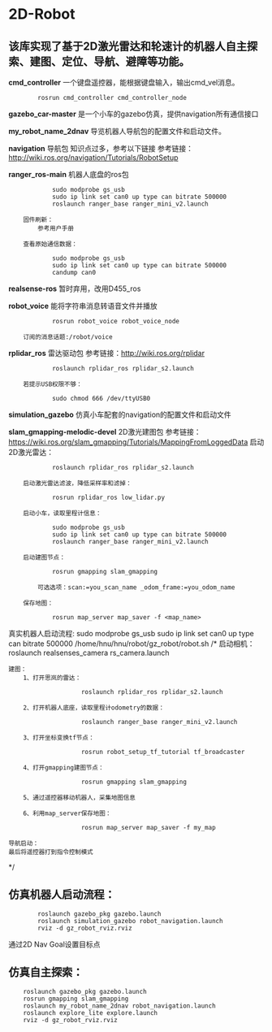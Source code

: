 # 2D-Robot
## 该库实现了基于2D激光雷达和轮速计的机器人自主探索、建图、定位、导航、避障等功能。
**cmd_controller**
	一个键盘遥控器，能根据键盘输入，输出cmd_vel消息。
```
        rosrun cmd_controller cmd_controller_node
```
    
**gazebo_car-master**
	是一个小车的gazebo仿真，提供navigation所有通信接口

**my_robot_name_2dnav**
	导览机器人导航包的配置文件和启动文件。

**navigation**
	导航包
	知识点过多，参考以下链接
        参考链接：http://wiki.ros.org/navigation/Tutorials/RobotSetup

**ranger_ros-main**
	机器人底盘的ros包
```
            sudo modprobe gs_usb
            sudo ip link set can0 up type can bitrate 500000
            roslaunch ranger_base ranger_mini_v2.launch
```
        固件刷新：
            参考用户手册

        查看原始通信数据：
```
            sudo modprobe gs_usb
            sudo ip link set can0 up type can bitrate 500000
            candump can0
```
    
**realsense-ros**
    暂时弃用，改用D455_ros

**robot_voice**
	能将字符串消息转语音文件并播放
```
            rosrun robot_voice robot_voice_node
```
        订阅的消息话题:/robot/voice

**rplidar_ros**
	雷达驱动包
        参考链接：http://wiki.ros.org/rplidar
```
            roslaunch rplidar_ros rplidar_s2.launch
```
        若提示USB权限不够：
```
            sudo chmod 666 /dev/ttyUSB0
```
    
**simulation_gazebo**
    仿真小车配套的navigation的配置文件和启动文件

**slam_gmapping-melodic-devel**
	2D激光建图包
        参考链接：https://wiki.ros.org/slam_gmapping/Tutorials/MappingFromLoggedData
        启动2D激光雷达：
```
            roslaunch rplidar_ros rplidar_s2.launch
```
        启动激光雷达滤波，降低采样率和滤掉：
```
            rosrun rplidar_ros low_lidar.py
```
        启动小车，读取里程计信息：
```
            sudo modprobe gs_usb
            sudo ip link set can0 up type can bitrate 500000
            roslaunch ranger_base ranger_mini_v2.launch
```
        启动建图节点：
```
            rosrun gmapping slam_gmapping
```
            可选选项：scan:=you_scan_name _odom_frame:=you_odom_name

        保存地图：
```
            rosrun map_server map_saver -f <map_name>
```


真实机器人启动流程:
    sudo modprobe gs_usb
    sudo ip link set can0 up type can bitrate 500000
    /home/hnu/hnu/robot/gz_robot/robot.sh
/*
    启动相机：
                    roslaunch realsenses_camera rs_camera.launch
    
    建图：
        1、打开思岚的雷达：
```
                    roslaunch rplidar_ros rplidar_s2.launch
```
    
        2、打开机器人底座，读取里程计odometry的数据：
```
                    roslaunch ranger_base ranger_mini_v2.launch
```
    
        3、打开坐标变换tf节点：
```
                    rosrun robot_setup_tf_tutorial tf_broadcaster
```
    
        4、打开gmapping建图节点：
```
                    rosrun gmapping slam_gmapping
```
    
        5、通过遥控器移动机器人，采集地图信息
    
        6、利用map_server保存地图：
```
                    rosrun map_server map_saver -f my_map
```
    
    导航启动：
    最后将遥控器打到指令控制模式
*/

## 仿真机器人启动流程：
```
        roslaunch gazebo_pkg gazebo.launch
        roslaunch simulation_gazebo robot_navigation.launch
        rviz -d gz_robot_rviz.rviz
```
通过2D Nav Goal设置目标点
        
## 仿真自主探索：
```
	roslaunch gazebo_pkg gazebo.launch
	rosrun gmapping slam_gmapping
	roslaunch my_robot_name_2dnav robot_navigation.launch
	roslaunch explore_lite explore.launch
	rviz -d gz_robot_rviz.rviz
```
